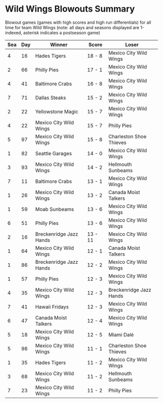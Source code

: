 # Wild Wings Blowouts Summary



Blowout games (games with high scores and high run differentials) for all time for team Wild Wings (note: all days and seasons displayed are 1-indexed, asterisk indicates a postseason game)


| Sea | Day | Winner | Score | Loser | 
| ------ |------ |------ |------ |------ |
| 4 | 16 | Hades Tigers | 18 - 8 | Mexico City Wild Wings | 
| 2 | 66 | Philly Pies | 17 - 1 | Mexico City Wild Wings | 
| 4 | 41 | Baltimore Crabs | 16 - 8 | Mexico City Wild Wings | 
| 7 | 71 | Dallas Steaks | 15 - 2 | Mexico City Wild Wings | 
| 2 | 22 | Yellowstone Magic | 15 - 7 | Mexico City Wild Wings | 
| 4 | 22 | Mexico City Wild Wings | 15 - 7 | Philly Pies | 
| 5 | 97 | Mexico City Wild Wings | 15 - 8 | Charleston Shoe Thieves | 
| 1 | 82 | Seattle Garages | 14 - 0 | Mexico City Wild Wings | 
| 3 | 93 | Mexico City Wild Wings | 14 - 2 | Hellmouth Sunbeams | 
| 7 | 11 | Baltimore Crabs | 13 - 1 | Mexico City Wild Wings | 
| 1 | 26 | Mexico City Wild Wings | 13 - 2 | Canada Moist Talkers | 
| 1 | 59 | Moab Sunbeams | 13 - 6 | Mexico City Wild Wings | 
| 6 | 51 | Philly Pies | 13 - 6 | Mexico City Wild Wings | 
| 2 | 16 | Breckenridge Jazz Hands | 13 - 11 | Mexico City Wild Wings | 
| 1 | 64 | Mexico City Wild Wings | 12 - 1 | Canada Moist Talkers | 
| 1 | 86 | Breckenridge Jazz Hands | 12 - 2 | Mexico City Wild Wings | 
| 1 | 57 | Philly Pies | 12 - 3 | Mexico City Wild Wings | 
| 4 | 35 | Mexico City Wild Wings | 12 - 3 | Breckenridge Jazz Hands | 
| 7 | 41 | Hawaii Fridays | 12 - 3 | Mexico City Wild Wings | 
| 6 | 47 | Canada Moist Talkers | 12 - 4 | Mexico City Wild Wings | 
| 5 | 18 | Mexico City Wild Wings | 12 - 5 | Miami Dalé | 
| 5 | 98 | Mexico City Wild Wings | 11 - 1 | Charleston Shoe Thieves | 
| 1 | 35 | Hades Tigers | 11 - 2 | Mexico City Wild Wings | 
| 3 | 68 | Mexico City Wild Wings | 11 - 2 | Hellmouth Sunbeams | 
| 7 | 23 | Mexico City Wild Wings | 11 - 2 | Philly Pies | 


